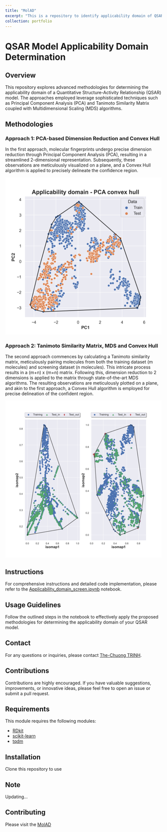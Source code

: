 ```yaml
---
title: "MolAD"
excerpt: "This is a repository to identify applicability domain of QSAR model <br/><img src='/images/MolAD/AD.jpg' width='800' class='center'>"
collection: portfolio
---
```

# QSAR Model Applicability Domain Determination

## Overview

This repository explores advanced methodologies for determining the applicability domain of a Quantitative Structure-Activity Relationship (QSAR) model. The approaches employed leverage sophisticated techniques such as Principal Component Analysis (PCA) and Tanimoto Similarity Matrix coupled with Multidimensional Scaling (MDS) algorithms.

## Methodologies

### Approach 1: PCA-based Dimension Reduction and Convex Hull

In the first approach, molecular fingerprints undergo precise dimension reduction through Principal Component Analysis (PCA), resulting in a streamlined 2-dimensional representation. Subsequently, these observations are meticulously visualized on a plane, and a Convex Hull algorithm is applied to precisely delineate the confidence region.

![PCA Approach Example](../images/MolAD/pca_convex_hull.png "PCA Approach Example")

### Approach 2: Tanimoto Similarity Matrix, MDS and Convex Hull

The second approach commences by calculating a Tanimoto similarity matrix, meticulously pairing molecules from both the training dataset (m molecules) and screening dataset (n molecules). This intricate process results in a (m+n) x (m+n) matrix. Following this, dimension reduction to 2 dimensions is applied to the matrix through state-of-the-art MDS algorithms. The resulting observations are meticulously plotted on a plane, and akin to the first approach, a Convex Hull algorithm is employed for precise delineation of the confident region.

![Tanimoto Similarity Matrix and MDS Example](../images/MolAD/convexhull_similarity.png "Tanimoto Similarity Matrix and MDS Example")

## Instructions

For comprehensive instructions and detailed code implementation, please refer to the [Applicability_domain_screen.ipynb](https://github.com/trinhthechuong/Applicability-domain/blob/main/Applicability_domain_screen.ipynb) notebook.

## Usage Guidelines

Follow the outlined steps in the notebook to effectively apply the proposed methodologies for determining the applicability domain of your QSAR model.

## Contact

For any questions or inquiries, please contact [The-Chuong TRINH](thechuong123@gmail.com).

## Contributions

Contributions are highly encouraged. If you have valuable suggestions, improvements, or innovative ideas, please feel free to open an issue or submit a pull request.

## Requirements

This module requires the following modules:

- [RDkit](https://www.rdkit.org/)
- [scikit-learn](https://scikit-learn.org/stable/)
- [tqdm](https://pypi.org/project/tqdm/)

## Installation
Clone this repository to use

## Note
Updating...

## Contributing

Please visit the [MolAD](https://github.com/trinhthechuong/Applicability-domain)

